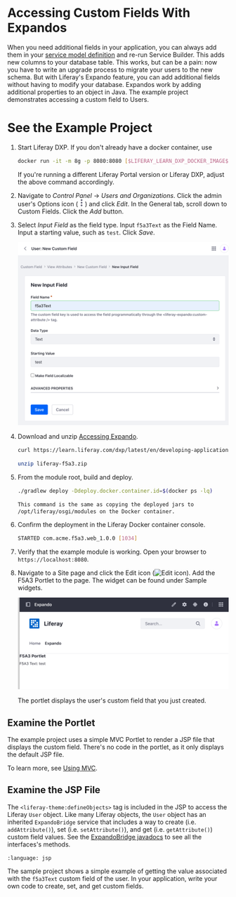 # Accessing Custom Fields With Expandos

When you need additional fields in your application, you can always add them in your [service model definition](../service-builder/service-builder-basics/generating-model-persistence-and-service-code.html#examine-the-service-model-definition) and re-run Service Builder. This adds new columns to your database table. This works, but can be a pain: now you have to write an upgrade process to migrate your users to the new schema. But with Liferay's Expando feature, you can add additional fields without having to modify your database. Expandos work by adding additional properties to an object in Java. The example project demonstrates accessing a custom field to Users.

# See the Example Project

1. Start Liferay DXP. If you don't already have a docker container, use

   ```bash
   docker run -it -m 8g -p 8080:8080 [$LIFERAY_LEARN_DXP_DOCKER_IMAGE$]
   ```

   If you're running a different Liferay Portal version or Liferay DXP, adjust the above command accordingly.

1. Navigate to *Control Panel* &rarr; *Users and Organizations*. Click the admin user's Options icon (![Options icon](../../../images/icon-actions.png)) and click *Edit*. In the General tab, scroll down to Custom Fields. Click the *Add* button.

1. Select *Input Field* as the field type. Input `f5a3Text` as the Field Name. Input a starting value, such as `test`. Click *Save*.

   ![Create a custom field called f5a3Text for Users.](./accessing-custom-fields-with-expando/images/01.png)

1. Download and unzip [Accessing Expando](./liferay-f5a3.zip).

   ```bash
   curl https://learn.liferay.com/dxp/latest/en/developing-applications/data-frameworks/expando-framework/liferay-f5a3.zip -O
   ```

   ```bash
   unzip liferay-f5a3.zip
   ```

1. From the module root, build and deploy.

   ```bash
   ./gradlew deploy -Ddeploy.docker.container.id=$(docker ps -lq)
   ```

   ```{note}
   This command is the same as copying the deployed jars to /opt/liferay/osgi/modules on the Docker container.
   ```

1. Confirm the deployment in the Liferay Docker container console.

   ```bash
   STARTED com.acme.f5a3.web_1.0.0 [1034]
   ```

1. Verify that the example module is working. Open your browser to `https://localhost:8080`.

1. Navigate to a Site page and click the Edit icon (![Edit icon](../../../images/icon-edit.png)). Add the F5A3 Portlet to the page. The widget can be found under Sample widgets.

   ![Add the F5A3 Portlet to a Site page.](./accessing-custom-fields-with-expando/images/02.png)

   The portlet displays the user's custom field that you just created.

## Examine the Portlet

The example project uses a simple MVC Portlet to render a JSP file that displays the custom field. There's no code in the portlet, as it only displays the default JSP file. 

To learn more, see [Using MVC](../../developing-a-java-web-application/using-mvc.md).

## Examine the JSP File

The `<liferay-theme:defineObjects>` tag is included in the JSP to access the Liferay `User` object. Like many Liferay objects, the `User` object has an inherited `ExpandoBridge` service that includes a way to create (i.e. `addAttribute()`), set (i.e. `setAttribute()`), and get (i.e. `getAttribute()`) custom field values. See the [ExpandoBridge javadocs](https://learn.liferay.com/reference/latest/en/dxp/javadocs/portal-kernel/com/liferay/expando/kernel/model/ExpandoBridge.html) to see all the interfaces's methods. 

```{literalinclude} ./accessing-custom-fields-with-expando/resources/liferay-f5a3.zip/f5a3-web/src/main/resources/META-INF/resources/view.jsp
:language: jsp
```

The sample project shows a simple example of getting the value associated with the `f5a3Text` custom field of the user. In your application, write your own code to create, set, and get custom fields.
